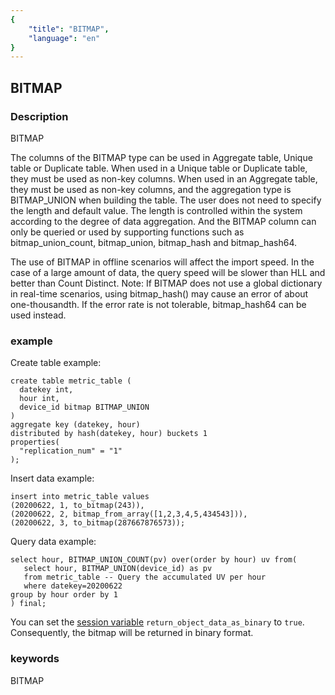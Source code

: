 ```yaml
---
{
    "title": "BITMAP",
    "language": "en"
}
---
```


<!-- 
Licensed to the Apache Software Foundation (ASF) under one
or more contributor license agreements.  See the NOTICE file
distributed with this work for additional information
regarding copyright ownership.  The ASF licenses this file
to you under the Apache License, Version 2.0 (the
"License"); you may not use this file except in compliance
with the License.  You may obtain a copy of the License at

  http://www.apache.org/licenses/LICENSE-2.0

Unless required by applicable law or agreed to in writing,
software distributed under the License is distributed on an
"AS IS" BASIS, WITHOUT WARRANTIES OR CONDITIONS OF ANY
KIND, either express or implied.  See the License for the
specific language governing permissions and limitations
under the License.
-->

## BITMAP
### Description
BITMAP

The columns of the BITMAP type can be used in Aggregate table, Unique table or Duplicate table.
When used in a Unique table or Duplicate table, they must be used as non-key columns.
When used in an Aggregate table, they must be used as non-key columns, and the aggregation type is BITMAP_UNION when building the table.
The user does not need to specify the length and default value. The length is controlled within the system according to the degree of data aggregation.
And the BITMAP column can only be queried or used by supporting functions such as bitmap_union_count, bitmap_union, bitmap_hash and bitmap_hash64.
    
The use of BITMAP in offline scenarios will affect the import speed. In the case of a large amount of data, the query speed will be slower than HLL and better than Count Distinct.
Note: If BITMAP does not use a global dictionary in real-time scenarios, using bitmap_hash() may cause an error of about one-thousandth. If the error rate is not tolerable, bitmap_hash64 can be used instead.

### example

Create table example:

    create table metric_table (
      datekey int,
      hour int,
      device_id bitmap BITMAP_UNION
    )
    aggregate key (datekey, hour)
    distributed by hash(datekey, hour) buckets 1
    properties(
      "replication_num" = "1"
    );

Insert data example:

    insert into metric_table values
    (20200622, 1, to_bitmap(243)),
    (20200622, 2, bitmap_from_array([1,2,3,4,5,434543])),
    (20200622, 3, to_bitmap(287667876573));

Query data example:

    select hour, BITMAP_UNION_COUNT(pv) over(order by hour) uv from(
       select hour, BITMAP_UNION(device_id) as pv
       from metric_table -- Query the accumulated UV per hour
       where datekey=20200622
    group by hour order by 1
    ) final;

You can set the [session variable](../../../sql-statements/session/variable/SET-VARIABLE) `return_object_data_as_binary` to `true`. Consequently, the bitmap will be returned in binary format.
    
### keywords
BITMAP
